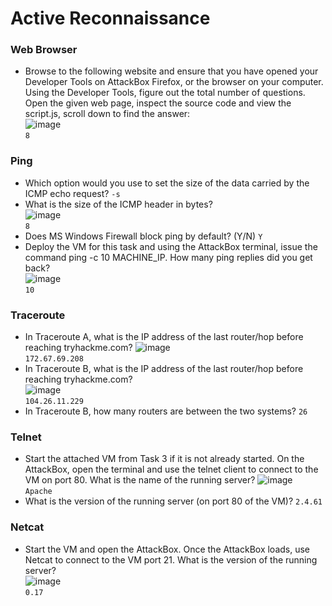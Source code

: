# Active Reconnaissance

### Web Browser
- Browse to the following website and ensure that you have opened your Developer Tools on AttackBox Firefox, or the browser on your computer. Using the Developer Tools, figure out the total number of questions.
Open the given web page, inspect the source code and view the script.js, scroll down to find the answer: <br />
![image](https://github.com/user-attachments/assets/19a6b52e-0e44-4ab5-8401-4e0b01d40d7c)<br />
`8`

### Ping
- Which option would you use to set the size of the data carried by the ICMP echo request? `-s`
- What is the size of the ICMP header in bytes? <br />
![image](https://github.com/user-attachments/assets/053015c5-42ae-445f-88cb-155afca96bbc)<br />
`8`
- Does MS Windows Firewall block ping by default? (Y/N) `Y`
- Deploy the VM for this task and using the AttackBox terminal, issue the command ping -c 10 MACHINE_IP. How many ping replies did you get back? <br />
![image](https://github.com/user-attachments/assets/2cd247de-9cb8-426b-aabe-985a8d97a10e)<br />
`10`

### Traceroute
- In Traceroute A, what is the IP address of the last router/hop before reaching tryhackme.com?
![image](https://github.com/user-attachments/assets/ec4d61c2-54b7-43e4-ac6c-e7c77eccd3ab)<br />
`172.67.69.208`
- In Traceroute B, what is the IP address of the last router/hop before reaching tryhackme.com? <br />
![image](https://github.com/user-attachments/assets/aa20f94c-36f7-4877-ba4b-79bb7cb3011e)<br />
`104.26.11.229`
- In Traceroute B, how many routers are between the two systems? `26`

### Telnet
- Start the attached VM from Task 3 if it is not already started. On the AttackBox, open the terminal and use the telnet client to connect to the VM on port 80. What is the name of the running server? 
![image](https://github.com/user-attachments/assets/29aed172-887d-45c6-9235-6d2f9080cea8)<br />
`Apache`
- What is the version of the running server (on port 80 of the VM)? `2.4.61`

### Netcat
- Start the VM and open the AttackBox. Once the AttackBox loads, use Netcat to connect to the VM port 21. What is the version of the running server? <br />
![image](https://github.com/user-attachments/assets/028a5fd4-d5a4-4947-b4d0-54b516cde6a4)<br />
`0.17`
